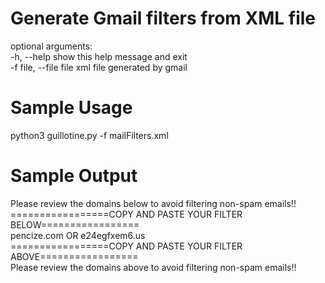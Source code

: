 # Generate Gmail filters from XML file

optional arguments: <br />
  -h, --help            show this help message and exit<br />
  -f file, --file file  xml file generated by gmail
  
# Sample Usage
python3 guillotine.py -f mailFilters.xml

# Sample Output
Please review the domains below to avoid filtering non-spam emails!! <br />
=================COPY AND PASTE YOUR FILTER BELOW================= <br />
pencize.com OR e24egfxem6.us <br />
=================COPY AND PASTE YOUR FILTER ABOVE================= <br />
Please review the domains above to avoid filtering non-spam emails!! 
